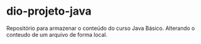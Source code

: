 # dio-projeto-java
Repositório para armazenar o conteúdo do curso Java Básico.
Alterando o conteudo de um arquivo de forma local.